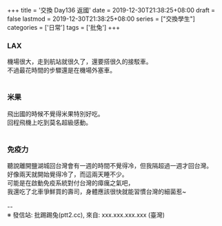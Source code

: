 +++
title = '交換 Day136 返國'
date = 2019-12-30T21:38:25+08:00
draft = false
lastmod = 2019-12-30T21:38:25+08:00
series = ["交換學生"]
categories = ['日常']
tags = ['批兔']
+++
### LAX 
機場很大，走到航站就很久了，還要搭很久的接駁車。<br>
不過最花時間的步驟還是在機場外塞車。<br>
<br>
### 米果 
飛出國的時候不覺得米果特別好吃。<br>
回程飛機上吃到莫名超級感動。<br>
<br>
### 免疫力 
聽說離開鹽湖城回台灣會有一週的時間不覺得冷，但我隔超過一週才回台灣。<br>
好像兩天就開始覺得冷了，而這兩天睡不少。<br>
可能是在啟動免疫系統對付台灣的瘴癘之氣吧，<br>
我還吃了北車爭鮮買的壽司，身體應該很快就能習慣台灣的細菌惹~<br>
<br>
--<br>
※ 發信站: 批踢踢兔(ptt2.cc), 來自: xxx.xxx.xxx.xxx (臺灣)<br>
